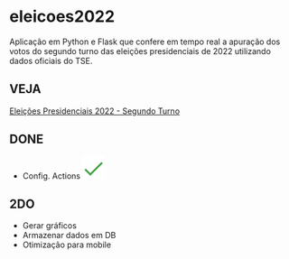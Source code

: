 # eleicoes2022

Aplicação em Python e Flask que confere em tempo real a apuração dos votos do segundo turno das eleições presidenciais de 2022 utilizando dados oficiais do TSE.

## VEJA

[Eleições Presidenciais 2022 - Segundo Turno][def]
## DONE

 - Config. Actions <img src="static/images/done.svg" />

## 2DO

- Gerar gráficos
- Armazenar dados em DB
- Otimização para mobile

[def]: https://tiny.one/eleicoes2022